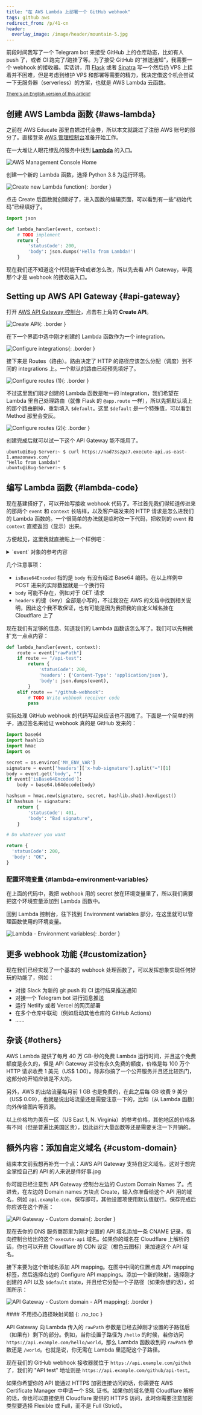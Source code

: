 ```yaml
---
title: "在 AWS Lambda 上部署一个 GitHub webhook"
tags: github aws
redirect_from: /p/41-cn
header:
  overlay_image: /image/header/mountain-5.jpg
---
```


前段时间我写了一个 Telegram bot 来接受 GitHub 上的仓库动态，比如有人 push 了，或者 CI 跑完了/跑挂了等。为了接受 GitHub 的“推送通知”，我需要一个 webhook 的接收器。实话讲，用 [Flask][flask] 或者 [Sinatra][sinatra] 写一个然后扔 VPS 上挂着并不困难，但是考虑到维护 VPS 和部署等需要的精力，我决定借这个机会尝试一下无服务器（serverless）的方案，也就是 AWS Lambda 云函数。

<small>[There's an English version of this article!](/p/41)</small>

  [flask]: https://palletsprojects.com/p/flask/
  [sinatra]: http://sinatrarb.com/

## 创建 AWS Lambda 函数 {#aws-lambda}

之前在 AWS Educate 那里白嫖过代金券，所以本文就跳过了注册 AWS 账号的部分了。直接登录 [AWS 管理控制台][aws-console]准备开始工作。

  [aws-console]: https://console.aws.amazon.com/

在一大堆让人眼花缭乱的服务中找到 [**Lambda**][lambda-home] 的入口。

  [lambda-home]: https://console.aws.amazon.com/lambda/home

![AWS Management Console Home](/image/aws/console-home-1.png)

创建一个新的 Lambda 函数，选择 Python 3.8 为运行环境。

![Create new Lambda function](/image/aws/lambda-create-function-1.png){: .border }

点击 Create 后函数就创建好了，进入函数的编辑页面，可以看到有一些“初始代码”已经填好了。

```python
import json

def lambda_handler(event, context):
    # TODO implement
    return {
        'statusCode': 200,
        'body': json.dumps('Hello from Lambda!')
    }
```

现在我们还不知道这个代码能干啥或者怎么改，所以先去看 API Gateway，毕竟那个才是 webhook 的接收端入口。

## Setting up AWS API Gateway {#api-gateway}

打开 [AWS API Gateway 控制台][apigw-home]，点击右上角的 **Create API**。

  [apigw-home]: https://console.aws.amazon.com/apigateway/main

![Create API](/image/aws/api-gateway-new-1.png){: .border }

在下一个界面中选中刚才创建的 Lambda 函数作为一个 integration。

![Configure integrations](/image/aws/api-gateway-new-2.png){: .border }

接下来是 Routes（路由）。路由决定了 HTTP 的路径应该怎么分配（调度）到不同的 integrations 上。一个默认的路由已经预先填好了。

![Configure routes (1)](/image/aws/api-gateway-routes-1.png){: .border }

不过这里我们刚才创建的 Lambda 函数是唯一的 integration，我们希望在 Lambda 里自己处理路由（就像 Flask 的 `@app.route` 一样），所以先把默认填上的那个路由删掉，重新填入 `$default`。这里 `$default` 是一个特殊值，可以看到 Method 那里会变灰。

![Configure routes (2)](/image/aws/api-gateway-routes-2.png){: .border }

创建完成后就可以试一下这个 API Gateway 能不能用了。

```console
ubuntu@iBug-Server:~ $ curl https://nad73szpz7.execute-api.us-east-1.amazonaws.com/
"Hello from Lambda!"
ubuntu@iBug-Server:~ $
```

## 编写 Lambda 函数 {#lambda-code}

现在基建搭好了，可以开始写接收 webhook 代码了。不过首先我们得知道传进来的那两个 `event` 和 `context` 长啥样，以及客户端发来的 HTTP 请求是怎么进我们的 Lambda 函数的。一个很简单的办法就是临时改一下代码，把收到的 `event` 和 `context` 直接返回（显示）出来。

方便起见，这里我就直接贴上一个样例吧：

<details markdown="1">
<summary markdown="1">
`event` 对象的参考内容
</summary>

```json
{
  "version": "2.0",
  "routeKey": "$default",
  "rawPath": "/api-test",
  "rawQueryString": "taoky=strong",
  "headers": {
    "accept": "*/*",
    "accept-encoding": "gzip",
    "cdn-loop": "cloudflare",
    "cf-connecting-ip": "2001:db8::1",
    "cf-ipcountry": "XX",
    "cf-pseudo-ipv4": "255.255.255.255",
    "cf-ray": "8b8cca72b23e09a5-NRT",
    "cf-request-id": "d2160d7f1100000738c5e62000000001",
    "cf-visitor": "{\"scheme\":\"https\"}",
    "content-length": "0",
    "host": "api.example.com",
    "user-agent": "curl/7.68.0",
    "x-amzn-trace-id": "Root=1-8dab11ae-d63d4eec890259ddab5a7709",
    "x-forwarded-for": "2001:db8::1, 162.158.118.243",
    "x-forwarded-port": "443",
    "x-forwarded-proto": "https",
    "x-custom-header": "hello"
  },
  "queryStringParameters": {
    "taoky": "strong"
  },
  "requestContext": {
    "accountId": "166333366666",
    "apiId": "nad73szpz7",
    "domainName": "api.example.com",
    "domainPrefix": "api",
    "http": {
      "method": "POST",
      "path": "/api-test",
      "protocol": "HTTP/1.1",
      "sourceIp": " 162.158.118.243",
      "userAgent": "curl/7.68.0"
    },
    "requestId": "ZcOQCw-WICLEQdg=",
    "routeKey": "$default",
    "stage": "$default",
    "time": "20/Jan/2021:16:40:00 +0000",
    "timeEpoch": 1611160800000
  },
  "body": "Cg==",
  "isBase64Encoded": true
}
```
</details>

几个注意事项：

- `isBase64Encoded` 指的是 `body` 有没有经过 Base64 编码。在以上样例中 POST 进来的实际数据就是一个换行符
- `body` 可能不存在，例如对于 GET 请求
- `headers` 的键（key）全部是小写的，不过我没在 AWS 的文档中找到相关说明，因此这个我不敢保证，也有可能是因为我把我的自定义域名挂在 Cloudflare 上了

现在我们有足够的信息、知道我们的 Lambda 函数该怎么写了。我们可以先稍微扩充一点点内容：

```python
def lambda_handler(event, context):
    route = event["rawPath"]
    if route == "/api-test":
        return {
            'statusCode': 200,
            'headers': {'Content-Type': 'application/json'},
            'body': json.dumps(event),
        }
    elif route == "/github-webhook":
        # TODO Write webhook receiver code
        pass
```

实际处理 GitHub webhook 的代码写起来应该也不困难了。下面是一个简单的例子，通过签名来验证 webhook 真的是 GitHub 发来的：

```python
import base64
import hashlib
import hmac
import os
```

```python
secret = os.environ['MY_ENV_VAR']
signature = event['headers']['x-hub-signature'].split("=")[1]
body = event.get('body', "")
if event['isBase64Encoded']:
    body = base64.b64decode(body)

hashsum = hmac.new(signature, secret, hashlib.sha1).hexdigest()
if hashsum != signature:
    return {
        'statusCode': 401,
        'body': "Bad signature",
    }

# Do whatever you want

return {
  'statusCode': 200,
  'body': "OK",
}
```

### 配置环境变量 {#lambda-environment-variables}

在上面的代码中，我把 webhook 用的 secret 放在环境变量里了，所以我们需要把这个环境变量添加到 Lambda 函数中。

回到 Lambda 控制台，往下找到 Environment variables 部分，在这里就可以管理函数使用的环境变量。

![Lambda - Environment variables](/image/aws/lambda-environment-variables-1.png){: .border }

## 更多 webhook 功能 {#customization}

现在我们已经实现了一个基本的 webhook 处理函数了，可以发挥想象实现任何好玩的功能了，例如：

- 对接 Slack 为新的 git push 和 CI 运行结果推送通知
- 对接一个 Telegram bot 进行消息推送
- 运行 Netlify 或者 Vercel 的网页部署
- 在多个仓库中联动（例如启动其他仓库的 GitHub Actions）
- ……

## 杂谈 {#others}

AWS Lambda 提供了每月 40 万 GB-秒的免费 Lambda 运行时间，并且这个免费额度是永久的，但是 API Gateway 并没有永久免费的额度，价格是每 100 万个 HTTP 请求收费 1 美元（US\$ 1.00）。除非你搞了一个公开服务并且还比较热门，这部分的开销应该是不大的。

另外，AWS 的出站流量每月前 1 GB 也是免费的，在此之后每 GB 收费 9 美分（US\$ 0.09），也就是说出站流量还是需要注意一下的，比如（从 Lambda 函数）向外传输图片等资源。

以上价格均为美东一区（US East 1, N. Virginia）的参考价格，其他地区的价格各有不同（但是普遍比美国区贵），因此运行大量函数等还是需要关注一下开销的。

## 额外内容：添加自定义域名 {#custom-domain}

结束本文前我想再补充一个点：AWS API Gateway 支持自定义域名，这对于想完全掌控自己的 API 的人来说是件好事.jpg

你可能已经注意到 API Gateway 控制台左边的 Custom Domain Names 了。点进去，在左边的 Domain names 方块点 Create，输入你准备给这个 API 用的域名，例如 `api.example.com`，保存即可，其他设置项使用默认值就行。保存完成后你应该在这个界面：

![API Gateway - Custom domain](/image/aws/api-gateway-custom-domain-1.png){: .border }

现在去你的 DNS 服务商那里为刚才设置的 API 域名添加一条 CNAME 记录，指向控制台给出的这个 `execute-api` 域名。如果你的域名在 Cloudflare 上解析的话，你也可以开启 Cloudflare 的 CDN 设定（橙色云图标）来加速这个 API 域名。

接下来要为这个新域名添加 API mapping。在图中中间的位置点击 API mapping 标签，然后选择右边的 Configure API mappings。添加一个新的映射，选择刚才创建的 API 以及 `$default` state，并且给它分配一个子路径（如果你想的话），如图所示：

![API Gateway - Custom domain - API mapping](/image/aws/api-gateway-custom-domain-2.png){: .border }

<div class="notice--primary" markdown="1">
#### <i class="fas fa-fw fa-sun"></i> 不用担心路径映射问题
{: .no_toc }

API Gateway 向 Lambda 传入的 `rawPath` 参数是已经去掉刚才设置的子路径后（如果有）剩下的部分。例如，当你设置子路径为 `/hello` 的时候，若你访问 `https://api.example.com/hello/world`，那么 Lambda 函数收到的 `rawPath` 参数还是 `/world`。也就是说，你无需在 Lambda 里适配这个子路径。
</div>

现在我们的 GitHub webhook 接收器就位于 `https://api.example.com/github` 了，我们的 "API test" 地址则是 `https://api.example.com/github/api-test`。

如果你希望你的 API 能通过 HTTPS 加密连接访问的话，你需要在 AWS Certificate Manager 中申请一个 SSL 证书。如果你的域名使用 Cloudflare 解析的话，你也可以直接使用 Cloudflare 提供的 HTTPS 访问，此时你需要注意加密类型要选择 Flexible 或 Full，而不是 Full (Strict)。
